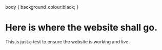 
<head>
 body
  {
  background_colour:black;
  }
</head>

<body>
<h1> Here is where the website shall go. </h1>
<p> This is just a test to ensure the website is working and live </p>
</body>
